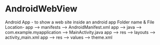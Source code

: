 # AndroidWebView
Android App - to show a web site inside an android app
Folder name & File Location-
app --> manifests --> AndroidManifest.xml
app --> java --> com.example.myapplication --> MainActivity.java
app --> res --> layouts --> activity_main.xml
app --> res --> values --> theme.xml
